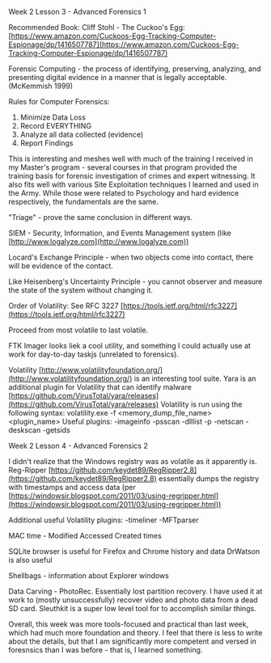 Week 2 Lesson 3 - Advanced Forensics 1

Recommended Book:
Cliff Stohl - The Cuckoo's Egg: [https://www.amazon.com/Cuckoos-Egg-Tracking-Computer-Espionage/dp/1416507787](https://www.amazon.com/Cuckoos-Egg-Tracking-Computer-Espionage/dp/1416507787)

Forensic Computing - the process of identifying, preserving, analyzing, and presenting digital evidence in a  manner that is legally acceptable. (McKemmish 1999)

Rules for Computer Forensics:
1. Minimize Data Loss
2. Record EVERYTHING
3. Analyze all data collected (evidence)
4. Report Findings

This is interesting and meshes well with much of the training I received in my Master's program - several courses in that program provided the training basis for forensic investigation of crimes and expert witnessing. It also fits well with various Site Exploitation techniques I learned and used in the Army. While those were related to Psychology and hard evidence respectively, the fundamentals are the same.

"Triage" - prove the same conclusion in different ways.

SIEM - Security, Information, and Events Management system (like [http://www.logalyze.com](http://www.logalyze.com))

Locard's Exchange Principle - when two objects come into contact, there will be evidence of the contact.

Like Heisenberg's Uncertainty Principle - you cannot observer and measure the state of the system without changing it.

Order of Volatility:
See RFC 3227 [https://tools.ietf.org/html/rfc3227](https://tools.ietf.org/html/rfc3227)

Proceed from most volatile to last volatile.

FTK Imager looks liek a cool utility, and something I could actually use at work for day-to-day taskjs (unrelated to forensics). 

Volatility [http://www.volatilityfoundation.org/](http://www.volatilityfoundation.org/) is an interesting tool suite.
Yara is an additional plugin for Volatility that can identify malware [https://github.com/VirusTotal/yara/releases](https://github.com/VirusTotal/yara/releases)
Volatility is run using the following syntax: volatility.exe -f <memory_dump_file_name> <plugin_name>
Useful plugins:
-imageinfo
-psscan
-dlllist -p <pid>
-netscan
-deskscan
-getsids

Week 2 Lesson 4 - Advanced Forensics 2

I didn't realize that the Windows registry was as volatile as it apparently is.
Reg-Ripper [https://github.com/keydet89/RegRipper2.8](https://github.com/keydet89/RegRipper2.8) essentially dumps the registry with timestamps and access data (per [https://windowsir.blogspot.com/2011/03/using-regripper.html](https://windowsir.blogspot.com/2011/03/using-regripper.html))

Additional useful Volatility plugins:
-timeliner
-MFTparser

MAC time - Modified Accessed Created times

SQLite browser is useful for Firefox and Chrome history and data
DrWatson is also useful

Shellbags - information about Explorer windows

Data Carving - PhotoRec. Essentially lost partition recovery. I have used it at work to (mostly unsuccessfully) recover video and photo data from a dead SD card. Sleuthkit is a super low level tool for to accomplish similar things.

Overall, this week was more tools-focused and practical than last week, which had much more foundation and theory. I feel that there is less to write about the details, but that I am significantly more competent and versed in foresnsics than I was before - that is, I learned something.
